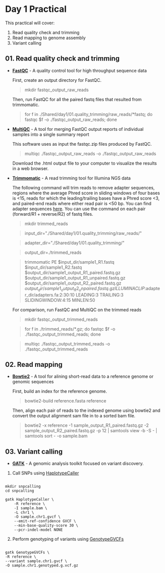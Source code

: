 # Day 1 Practical

This practical will cover:

1. Read quality check and trimming
2. Read mapping to genome assembly
3. Variant calling
   

## 01. Read quality check and trimming

* **[FastQC](http://www.bioinformatics.babraham.ac.uk/projects/fastqc/)** - A quality control tool for high throughput sequence data

    First, create an output directory for FastQC.
    > mkdir fastqc_output_raw_reads

    Then, run FastQC for all the paired fastq files that resulted from trimmomatic.
    > for f in ./Shared/day1/01.quality_trimming/raw_reads/*fastq; do fastqc $f -o ./fastqc_output_raw_reads; done

* **[MultiQC](https://multiqc.info)** - A tool for merging FastQC output reports of individual samples into a single summary report

    This software uses as input the fastqc.zip files produced by FastQC.
    > multiqc ./fastqc_output_raw_reads -o ./fastqc_output_raw_reads

    Download the .html output file to your computer to visualize the results in a web browser.

* **[Trimmomatic](http://www.usadellab.org/cms/?page=trimmomatic)** - A read trimming tool for Illumina NGS data

    The following command will trim reads to remove adapter sequences, regions where the average Phred score in sliding windows of four bases is <15, reads for which the leading/trailing bases have a Phred score <3, and paired-end reads where either read pair is <50 bp. You can find adapter sequences [here](https://support-docs.illumina.com/SHARE/AdapterSequences/Content/SHARE/FrontPages/AdapterSeq.htm). You can use the command on each pair (forward/R1 + reverse/R2) of fastq files.

    > mkdir trimmed_reads
    
    > input_dir="./Shared/day1/01.quality_trimming/raw_reads/"
    
    > adapter_dir="./Shared/day1/01.quality_trimming/"
    
    > output_dir=./trimmed_reads
    
    > trimmomatic PE $input_dir/sample1_R1.fastq $input_dir/sample1_R2.fastq $output_dir/sample1_output_R1_paired.fastq.gz $output_dir/sample1_output_R1_unpaired.fastq.gz $output_dir/sample1_output_R2_paired.fastq.gz $output_dir/sample1_output_R2_unpaired.fastq.gz ILLUMINACLIP:$adapter_dir/adapters.fa:2:30:10 LEADING:3 TRAILING:3 SLIDINGWINDOW:4:15 MINLEN:50

    For comparison, run FastQC and MultiQC on the trimmed reads
    > mkdir fastqc_output_trimmed_reads
    
    > for f in ./trimmed_reads/*.gz; do fastqc $f -o ./fastqc_output_trimmed_reads; done
    
    > multiqc ./fastqc_output_trimmed_reads -o ./fastqc_output_trimmed_reads

## 02. Read mapping

* **[Bowtie2](https://bowtie-bio.sourceforge.net/bowtie2/manual.shtml)** - A tool for alining short-read data to a reference genome or genomic sequences

    First, build an index for the reference genome.
    > bowtie2-build reference.fasta reference

    Then, align each pair of reads to the indexed genome using bowtie2 and convert the output alignment sam file in to a sorted bam file.
    > bowtie2 -x reference -1 sample_output_R1_paired.fastq.gz -2 sample_output_R2_paired.fastq.gz -p 12 | samtools view -b -S - | samtools sort - -o sample.bam

## 03. Variant calling

* **[GATK](https://gatk.broadinstitute.org/hc/en-us)** - A genomic analysis toolkit focused on variant discovery.
  
1. Call SNPs using [HaplotypeCaller](https://gatk.broadinstitute.org/hc/en-us/articles/360037225632-HaplotypeCaller)

```

mkdir snpcalling
cd snpcalling

gatk HaplotypeCaller \
    -R reference \
    -I sample.bam \
    -L chr1 \
    -O sample.chr1.gvcf \
    --emit-ref-confidence GVCF \
    --min-base-quality-score 30 \
    --pcr-indel-model NONE

```

2. Perform genotyping of variants using [GenotypeGVCFs](https://gatk.broadinstitute.org/hc/en-us/articles/13832766863259-GenotypeGVCFs)

```

gatk GenotypeGVCFs \
-R reference \
--variant sample.chr1.gvcf \
-O sample.chr1.genotyped.g.vcf.gz

```


